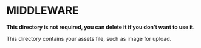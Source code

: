 # MIDDLEWARE

**This directory is not required, you can delete it if you don't want to use it.**

This directory contains your assets file, such as image for upload.
